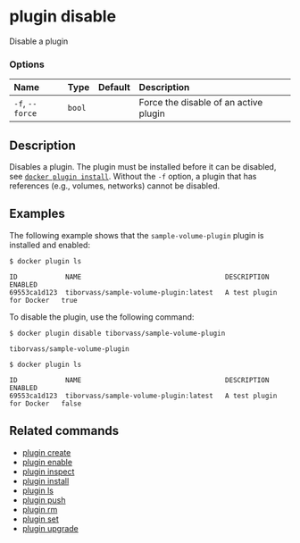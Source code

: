 # plugin disable

<!---MARKER_GEN_START-->
Disable a plugin

### Options

| Name            | Type   | Default | Description                           |
|:----------------|:-------|:--------|:--------------------------------------|
| `-f`, `--force` | `bool` |         | Force the disable of an active plugin |


<!---MARKER_GEN_END-->

## Description

Disables a plugin. The plugin must be installed before it can be disabled,
see [`docker plugin install`](plugin_install.md). Without the `-f` option,
a plugin that has references (e.g., volumes, networks) cannot be disabled.

## Examples

The following example shows that the `sample-volume-plugin` plugin is installed
and enabled:

```console
$ docker plugin ls

ID            NAME                                    DESCRIPTION                ENABLED
69553ca1d123  tiborvass/sample-volume-plugin:latest   A test plugin for Docker   true
```

To disable the plugin, use the following command:

```console
$ docker plugin disable tiborvass/sample-volume-plugin

tiborvass/sample-volume-plugin

$ docker plugin ls

ID            NAME                                    DESCRIPTION                ENABLED
69553ca1d123  tiborvass/sample-volume-plugin:latest   A test plugin for Docker   false
```

## Related commands

* [plugin create](plugin_create.md)
* [plugin enable](plugin_enable.md)
* [plugin inspect](plugin_inspect.md)
* [plugin install](plugin_install.md)
* [plugin ls](plugin_ls.md)
* [plugin push](plugin_push.md)
* [plugin rm](plugin_rm.md)
* [plugin set](plugin_set.md)
* [plugin upgrade](plugin_upgrade.md)

